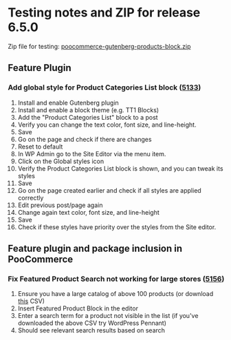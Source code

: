 # Testing notes and ZIP for release 6.5.0

Zip file for testing: [poocommerce-gutenberg-products-block.zip](https://github.com/poocommerce/poocommerce-gutenberg-products-block/files/7661998/poocommerce-gutenberg-products-block.zip)

## Feature Plugin

### Add global style for Product Categories List block ([5133](https://github.com/poocommerce/poocommerce-gutenberg-products-block/pull/5133))

1. Install and enable Gutenberg plugin
2. Install and enable a block theme (e.g. TT1 Blocks)
3. Add the "Product Categories List" block to a post
4. Verify you can change the text color, font size, and line-height.
5. Save
6. Go on the page and check if there are changes
7. Reset to default
8. In WP Admin go to the Site Editor via the menu item.
9. Click on the Global styles icon
10. Verify the Product Categories List block is shown, and you can tweak its styles
11. Save
12. Go on the page created earlier and check if all styles are applied correctly
13. Edit previous post/page again
14. Change again text color, font size, and line-height
15. Save
16. Check if these styles have priority over the styles from the Site editor.

## Feature plugin and package inclusion in PooCommerce

### Fix Featured Product Search not working for large stores ([5156](https://github.com/poocommerce/poocommerce-gutenberg-products-block/pull/5156))

1. Ensure you have a large catalog of above 100 products (or download [this](https://github.com/poocommerce/poocommerce-gutenberg-products-block/files/7666753/100_wc_products.csv) CSV)
2. Insert Featured Product Block in the editor
3. Enter a search term for a product not visible in the list (if you've downloaded the above CSV try WordPress Pennant)
4. Should see relevant search results based on search
